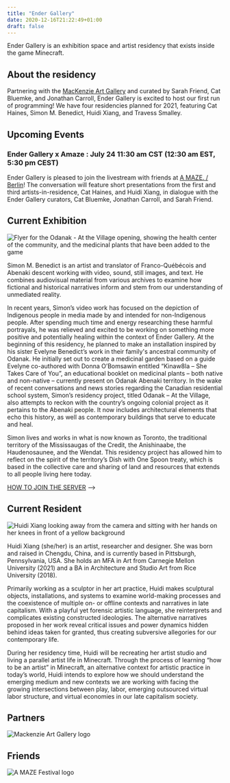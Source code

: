 ```yaml
---
title: "Ender Gallery"
date: 2020-12-16T21:22:49+01:00
draft: false
---
```


Ender Gallery is an exhibition space and artist residency that exists inside the game Minecraft. 

## About the residency

Partnering with the [MacKenzie Art Gallery](https://mackenzie.art/) and curated by Sarah Friend, Cat Bluemke, and Jonathan Carroll, Ender Gallery is excited to host our first run of programming! We have four residencies planned for 2021, featuring Cat Haines, Simon M. Benedict, Huidi Xiang, and Travess Smalley.

## Upcoming Events

### Ender Gallery x Amaze : July 24 11:30 am CST (12:30 am EST, 5:30 pm CEST)

Ender Gallery is pleased to join the livestream with friends at [A MAZE. / Berlin](https://2021.amaze-berlin.de/)! The conversation will feature short presentations from the first and third artists-in-residence, Cat Haines, and Huidi Xiang, in dialogue with the Ender Gallery curators, Cat Bluemke, Jonathan Carroll, and Sarah Friend. 

## Current Exhibition

<img src="/Simon_M_Benedict_exhibition_flyer.jpg" alt="Flyer for the Odanak - At the Village opening, showing the health center of the community, and the medicinal plants that have been added to the game" class="full">

Simon M. Benedict is an artist and translator of Franco-Québécois and Abenaki descent working with video, sound, still images, and text. He combines audiovisual material from various archives to examine how fictional and historical narratives inform and stem from our understanding of unmediated reality.

In recent years, Simon’s video work has focused on the depiction of Indigenous people in media made by and intended for non-Indigenous people. After spending much time and energy researching these harmful portrayals, he was relieved and excited to be working on something more positive and potentially healing within the context of Ender Gallery. At the beginning of this residency, he planned to make an installation inspired by his sister Evelyne Benedict’s work in their family's ancestral community of Odanak. He initially set out to create a medicinal garden based on a guide Evelyne co-authored with Donna O’Bomsawin entitled “Kinaw8la – She Takes Care of You”, an educational booklet on medicinal plants – both native and non-native – currently present on Odanak Abenaki territory. In the wake of recent conversations and news stories regarding the Canadian residential school system, Simon’s residency project, titled Odanak – At the Village, also attempts to reckon with the country’s ongoing colonial project as it pertains to the Abenaki people. It now includes architectural elements that echo this history, as well as contemporary buildings that serve to educate and heal.

Simon lives and works in what is now known as Toronto, the traditional territory of the Mississaugas of the Credit, the Anishinaabe, the Haudenosaunee, and the Wendat. This residency project has allowed him to reflect on the spirit of the territory’s Dish with One Spoon treaty, which is based in the collective care and sharing of land and resources that extends to all people living here today.

[HOW TO JOIN THE SERVER](https://ender.gallery/howtojoin) -->

## Current Resident

<img src="/HuidiXiang_profile.jpg" alt="Huidi Xiang looking away from the camera and sitting with her hands on her knees in front of a yellow background" class="full">

Huidi Xiang (she/her) is an artist, researcher and designer. She was born and raised in Chengdu, China, and is currently based in Pittsburgh, Pennsylvania, USA. She holds an MFA in Art from Carnegie Mellon University (2021) and a BA in Architecture and Studio Art from Rice University (2018). 

Primarily working as a sculptor in her art practice, Huidi makes sculptural objects, installations, and systems to examine world-making processes and the coexistence of multiple on- or offline contexts and narratives in late capitalism. With a playful yet forensic artistic language, she reinterprets and complicates existing constructed ideologies. The alternative narratives proposed in her work reveal critical issues and power dynamics hidden behind ideas taken for granted, thus creating subversive allegories for our contemporary life.

During her residency time, Huidi will be recreating her artist studio and living a parallel artist life in Minecraft. Through the process of learning “how to be an artist” in Minecraft, an alternative context for artistic practice in today’s world, Huidi intends to explore how we should understand the emerging medium and new contexts we are working with facing the growing intersections between play, labor, emerging outsourced virtual labor structure, and virtual economies in our late capitalism society. 

## Partners

<img src="/MAG_Logo.png" alt="Mackenzie Art Gallery logo" class="partner">

## Friends

<img src="/invert_AMAZE.png" alt="A MAZE Festival logo" class="friend">
